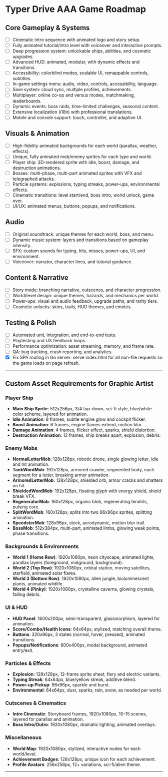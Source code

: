 # Typer Drive AAA Game Roadmap

## Core Gameplay & Systems
- [ ] Cinematic intro sequence with animated logo and story setup.
- [ ] Fully animated tutorial/intro level with voiceover and interactive prompts.
- [ ] Deep progression system: unlockable ships, abilities, and cosmetic upgrades.
- [ ] Advanced HUD: animated, modular, with dynamic effects and transitions.
- [ ] Accessibility: colorblind modes, scalable UI, remappable controls, subtitles.
- [ ] In-game settings menu: audio, video, controls, accessibility, language.
- [ ] Save system: cloud sync, multiple profiles, achievements.
- [ ] Multiplayer: online co-op and versus modes, matchmaking, leaderboards.
- [ ] Dynamic events: boss raids, time-limited challenges, seasonal content.
- [ ] Extensive localization (i18n) with professional translations.
- [ ] Mobile and console support: touch, controller, and adaptive UI.

## Visuals & Animation
- [ ] High-fidelity animated backgrounds for each world (parallax, weather, effects).
- [ ] Unique, fully animated mob/enemy sprites for each type and world.
- [ ] Player ship: 3D-rendered sprite with idle, boost, damage, and destruction animations.
- [ ] Bosses: multi-phase, multi-part animated sprites with VFX and telegraphed attacks.
- [ ] Particle systems: explosions, typing streaks, power-ups, environmental effects.
- [ ] Cinematic transitions: level start/end, boss intro, world unlock, game over.
- [ ] UI/UX: animated menus, buttons, popups, and notifications.

## Audio
- [ ] Original soundtrack: unique themes for each world, boss, and menu.
- [ ] Dynamic music system: layers and transitions based on gameplay intensity.
- [ ] SFX: custom sounds for typing, hits, misses, power-ups, UI, and environment.
- [ ] Voiceover: narrator, character lines, and tutorial guidance.

## Content & Narrative
- [ ] Story mode: branching narrative, cutscenes, and character progression.
- [ ] World/level design: unique themes, hazards, and mechanics per world.
- [ ] Power-ups: visual and audio feedback, upgrade paths, and rarity tiers.
- [ ] Cosmetic unlocks: skins, trails, HUD themes, and emotes.

## Testing & Polish
- [ ] Automated unit, integration, and end-to-end tests.
- [ ] Playtesting and UX feedback loops.
- [ ] Performance optimization: asset streaming, memory, and frame rate.
- [ ] QA: bug tracking, crash reporting, and analytics.
- [x] Fix SPA routing in Go server: serve index.html for all non-file requests so the game loads on page refresh.

---

## Custom Asset Requirements for Graphic Artist

### Player Ship
- **Main Ship Sprite**: 512x256px, 3/4 top-down, sci-fi style, blue/white color scheme, layered for animation.
- **Idle Animation**: 8 frames, subtle engine glow and cockpit flicker.
- **Boost Animation**: 6 frames, engine flames extend, motion blur.
- **Damage Animation**: 4 frames, flicker effect, sparks, shield distortion.
- **Destruction Animation**: 12 frames, ship breaks apart, explosion, debris.

### Enemy Mobs
- **NormalLetterMob**: 128x128px, robotic drone, single glowing letter, idle and hit animation.
- **TankWordMob**: 192x128px, armored crawler, segmented body, each segment for a letter, breaking armor animation.
- **ArmoredLetterMob**: 128x128px, shielded orb, armor cracks and shatters on hit.
- **ShieldedWordMob**: 192x128px, floating glyph with energy shield, shield break VFX.
- **RegeneratorMob**: 160x128px, organic blob, regenerating tendrils, pulsing core.
- **SplitWordMob**: 160x128px, splits into two 96x96px sprites, splitting animation.
- **SpeedsterMob**: 128x96px, sleek, aerodynamic, motion blur trail.
- **BossMob**: 512x384px, multi-part, animated limbs, glowing weak points, phase transitions.

### Backgrounds & Environments
- **World 1 (Home Row)**: 1920x1080px, neon cityscape, animated lights, parallax layers (foreground, midground, background).
- **World 2 (Top Row)**: 1920x1080px, orbital station, moving satellites, starfield, animated solar flares.
- **World 3 (Bottom Row)**: 1920x1080px, alien jungle, bioluminescent plants, animated wildlife.
- **World 4 (Pinky)**: 1920x1080px, crystalline caverns, glowing crystals, falling debris.

### UI & HUD
- **HUD Panel**: 1600x200px, semi-transparent, glassmorphism, layered for animation.
- **Score/Combo/Health Icons**: 64x64px, stylized, matching overall theme.
- **Buttons**: 320x96px, 3 states (normal, hover, pressed), animated transitions.
- **Popups/Notifications**: 800x400px, modal background, animated entry/exit.

### Particles & Effects
- **Explosion**: 128x128px, 12-frame sprite sheet, fiery and electric variants.
- **Typing Streak**: 64x64px, blue/yellow streak, additive blend.
- **Power-up Pickup**: 96x96px, sparkle and burst.
- **Environmental**: 64x64px, dust, sparks, rain, snow, as needed per world.

### Cutscenes & Cinematics
- **Intro Cinematic**: Storyboard frames, 1920x1080px, 10-15 scenes, layered for parallax and animation.
- **Boss Intro/Outro**: 1920x1080px, dramatic lighting, animated overlays.

### Miscellaneous
- **World Map**: 1920x1080px, stylized, interactive nodes for each world/level.
- **Achievement Badges**: 128x128px, unique icon for each achievement.
- **Profile Avatars**: 256x256px, 12+ variations, sci-fi/alien theme.

---

<!-- Contains AI-generated edits -->

<!-- StealthLetterMob (invisible letters) has been removed from the project. -->
